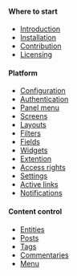 <h4 class="text-orchid font-thin">Where to start</h4>
<ul class="toc-links">
    <li><a href="/en/docs" title="ORCHID is ...">Introduction</a></li>
    <li><a href="/en/docs/installation" title="This guideline embraces the preparations, scenario start-up and steps to perform after installation procedure">Installation</a></li>
    <li><a href="/en/docs/contributors">Contribution</a></li>
    <li><a href="/en/docs/license">Licensing</a></li>
</ul>


<h4 class="text-orchid font-thin">Platform</h4>
<ul class="toc-links">
    <li><a href="/en/docs/configuration">Configuration</a></li>
    <li><a href="/en/docs/authentication">Authentication</a></li>
    <li><a href="/en/docs/panel_menu">Panel menu</a></li>
    <li><a href="/en/docs/screens">Screens</a></li>
    <li><a href="/en/docs/layouts">Layouts</a></li>
    <li><a href="/en/docs/filters">Filters</a></li>
    <li><a href="/en/docs/field">Fields</a></li>
    <li><a href="/en/docs/widget">Widgets</a></li>
    <li><a href="/en/docs/extension">Extention</a></li>
    <li><a href="/en/docs/access">Access rights</a></li>
    <li><a href="/en/docs/settings">Settings</a></li>
    <li><a href="/en/docs/active">Active links</a></li>
    <li><a href="/en/docs/alert">Notifications</a></li>
</ul>

<h4 class="text-orchid font-thin">Content control</h4>
<ul class="toc-links">
    <li><a href="/en/docs/entities">Entities</a></li>
    <li><a href="/en/docs/post">Posts</a></li>
    <li><a href="/en/docs/tags">Tags</a></li>
    <li><a href="/en/docs/comments" title="Work with commentaries in ORCHID">Commentaries</a></li>
    <li><a href="/en/docs/menu" title="Orchid menu control, links, user settings and menu parameters.">Menu</a></li>
</ul>

